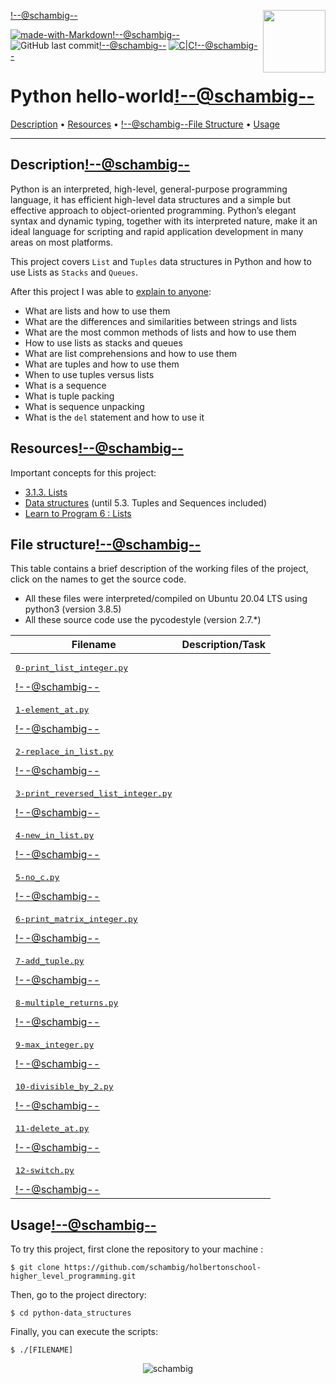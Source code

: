 <img align='right' src='https://user-images.githubusercontent.com/5713670/87202985-820dcb80-c2b6-11ea-9f56-7ec461c497c3.gif' width='100'><!--@schambig-->

[![made-with-Markdown](https://img.shields.io/badge/Made%20with-Markdown-1f425f.svg)](http://commonmark.org)<!--@schambig-->
![GitHub last commit](https://img.shields.io/github/last-commit/schambig/holbertonschool-higher_level_programming)<!--@schambig-->
[![C|C](https://img.shields.io/badge/Repo-00%20commits-orange.svg)](https://sourcerer.io/schambig)<!--@schambig-->

# Python hello-world<!--@schambig-->

[Description](#description) • [Resources](#resources) • <!--@schambig-->[File Structure](#file-structure) • [Usage](#usage)

---

## Description<!--@schambig-->

Python is an interpreted, high-level, general-purpose programming language, it has efficient high-level data structures and a simple but effective approach to object-oriented programming. Python’s elegant syntax and dynamic typing, together with its interpreted nature, make it an ideal language for scripting and rapid application development in many areas on most platforms.

This project covers `List` and `Tuples` data structures in Python and how to use Lists as `Stacks` and `Queues`.

After this project I was able to [explain to anyone](https://fs.blog/feynman-learning-technique/):

* What are lists and how to use them
* What are the differences and similarities between strings and lists
* What are the most common methods of lists and how to use them
* How to use lists as stacks and queues
* What are list comprehensions and how to use them
* What are tuples and how to use them
* When to use tuples versus lists
* What is a sequence
* What is tuple packing
* What is sequence unpacking
* What is the `del` statement and how to use it

## Resources<!--@schambig-->

Important concepts for this project:

* [3.1.3. Lists](https://docs.python.org/3/tutorial/introduction.html#lists)
* [Data structures](https://docs.python.org/3/tutorial/datastructures.html) (until 5.3. Tuples and Sequences included)
* [Learn to Program 6 : Lists](https://www.youtube.com/watch?v=A1HUzrvS-Pw)


## File structure<!--@schambig-->

This table contains a brief description of the working files of the project, click on the names to get the source code.

* All these files were interpreted/compiled on Ubuntu 20.04 LTS using python3 (version 3.8.5)
* All these source code use the pycodestyle (version 2.7.*)

| Filename | Description/Task |
| --- | --- |
| <pre>[0-print_list_integer.py](0-print_list_integer.py)</pre><!--@schambig--> |  |
| <pre>[1-element_at.py](1-element_at.py)</pre><!--@schambig--> |  |
| <pre>[2-replace_in_list.py](2-replace_in_list.py)</pre><!--@schambig--> |  |
| <pre>[3-print_reversed_list_integer.py](3-print_reversed_list_integer.py)</pre><!--@schambig--> |  |
| <pre>[4-new_in_list.py](4-new_in_list.py)</pre><!--@schambig--> |  |
| <pre>[5-no_c.py](5-no_c.py)</pre><!--@schambig--> |  |
| <pre>[6-print_matrix_integer.py](6-print_matrix_integer.py)</pre><!--@schambig--> |  |
| <pre>[7-add_tuple.py](7-add_tuple.py)</pre><!--@schambig--> |  |
| <pre>[8-multiple_returns.py](8-multiple_returns.py)</pre><!--@schambig--> |  |
| <pre>[9-max_integer.py](9-max_integer.py)</pre><!--@schambig--> |  |
| <pre>[10-divisible_by_2.py](10-divisible_by_2.py)</pre><!--@schambig--> |  |
| <pre>[11-delete_at.py](11-delete_at.py)</pre><!--@schambig--> |  |
| <pre>[12-switch.py](12-switch.py)</pre><!--@schambig--> |  |

## Usage<!--@schambig-->

To try this project, first clone the repository to your machine :

```
$ git clone https://github.com/schambig/holbertonschool-higher_level_programming.git
```

Then, go to the project directory:

```
$ cd python-data_structures
```

Finally, you can execute the scripts:

```
$ ./[FILENAME]
```


<p align="center">
  <img alt="schambig" src="https://capsule-render.vercel.app/api?type=waving&color=gradient&height=60&section=footer"/>
</p>
